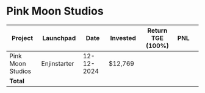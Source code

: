 # Pink Moon Studios



<table data-full-width="true"><thead><tr><th width="152">Project</th><th width="138">Launchpad</th><th width="132">Date</th><th width="133">Invested</th><th width="176">Return TGE (100%)</th><th>PNL</th><th></th></tr></thead><tbody><tr><td>Pink Moon Studios</td><td>Enjinstarter</td><td>12-12-2024</td><td>$12,769</td><td></td><td></td><td></td></tr><tr><td><strong>Total</strong></td><td></td><td></td><td></td><td></td><td></td><td></td></tr></tbody></table>

